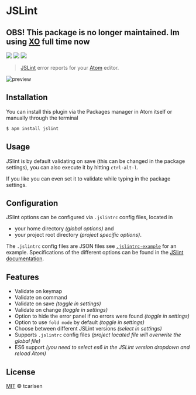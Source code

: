 # JSLint

## OBS! This package is no longer maintained. Im using [XO](https://github.com/sindresorhus/xo) full time now

![](https://img.shields.io/apm/v/jslint.svg)
![](https://img.shields.io/apm/dm/jslint.svg)
![](https://img.shields.io/apm/l/jslint.svg)

> [JSLint](https://github.com/douglascrockford/JSLint) error reports for your [Atom](http://atom.io) editor.

![preview](https://cloud.githubusercontent.com/assets/145288/5823960/41af30f8-a0e1-11e4-814e-3f97c7a05599.png)

## Installation

You can install this plugin via the Packages manager in Atom itself or manually through the terminal

```bash
$ apm install jslint
```

## Usage

JSlint is by default validating on save (this can be changed in the package settings), you can also execute it by hitting `ctrl-alt-l`.

If you like you can even set it to validate while typing in the package settings.

## Configuration
JSlint options can be configured via `.jslintrc` config files, located in

 * your home directory *(global options)* and
 * your project root directory *(project specific options)*.

The `.jslintrc` config files are JSON files see [`.jslintrc-example`](.jslintrc-example) for an example.
Specifications of the different options can be found in the [JSlint documentation](http://www.jslint.com/help.html).


## Features

 * Validate on keymap
 * Validate on command
 * Validate on save *(toggle in settings)*
 * Validate on change *(toggle in settings)*
 * Option to hide the error panel if no errors were found *(toggle in settings)*
 * Option to use `fold mode` by default *(toggle in settings)*
 * Choose between different JSLint versions *(select in settings)*
 * Supports `.jslintrc` config files *(project located file will overwrite the global file)*
 * ES6 support *(you need to select es6 in the JSLint version dropdown and reload Atom)*

## License

[MIT](http://opensource.org/licenses/MIT) © tcarlsen
